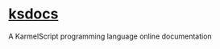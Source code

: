 # [ksdocs](https://karmydev.github.io/ksdocs/)
A KarmelScript programming language online documentation
